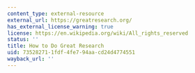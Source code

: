 ```yaml
---
content_type: external-resource
external_url: https://greatresearch.org/
has_external_license_warning: true
license: https://en.wikipedia.org/wiki/All_rights_reserved
status: ''
title: How to Do Great Research
uid: 73528271-1fdf-4fe7-94aa-cd24d4774551
wayback_url: ''
---
```

